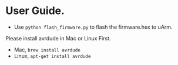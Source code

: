 # User Guide.

- Use `python flash_firmware.py` to flash the firmware.hex to uArm.

Please install avrdude in Mac or Linux First.

- Mac, `brew install avrdude`
- Linux, `apt-get install avrdude`